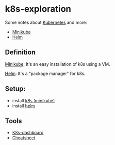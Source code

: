 # k8s-exploration
Some notes about [Kubernetes](https://kubernetes.io/) and more:
- [Minikube](https://minikube.sigs.k8s.io/)
- [Helm](https://helm.sh/)


## Definition

[Minikube](https://minikube.sigs.k8s.io/): It's an easy installation of k8s using a VM.

[Helm](https://helm.sh/): It's a "package manager" for k8s.

## Setup:
- install [k8s (minikube)](https://kubernetes.io/fr/docs/setup/learning-environment/minikube/)
- install [helm](https://helm.sh/)

## Tools
- [K8s-dashboard](https://github.com/kubernetes/dashboard)
- [Cheatsheet](https://kubernetes.io/fr/docs/reference/kubectl/cheatsheet/)